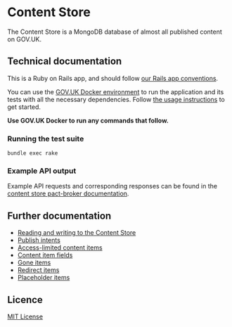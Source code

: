 # Content Store

The Content Store is a MongoDB database of almost all published content on GOV.UK.

## Technical documentation

This is a Ruby on Rails app, and should follow [our Rails app conventions](https://docs.publishing.service.gov.uk/manual/conventions-for-rails-applications.html).

You can use the [GOV.UK Docker environment](https://github.com/alphagov/govuk-docker) to run the application and its tests with all the necessary dependencies. Follow [the usage instructions](https://github.com/alphagov/govuk-docker#usage) to get started.

**Use GOV.UK Docker to run any commands that follow.**

### Running the test suite

`bundle exec rake`

### Example API output

Example API requests and corresponding responses can be found in the
[content store pact-broker documentation](https://pact-broker.cloudapps.digital/pacts/provider/Content%20Store/consumer/Publishing%20API/latest).

## Further documentation

- [Reading and writing to the Content Store](./docs/content-store-read-write.md)
- [Publish intents](./docs/publish_intents.md)
- [Access-limited content items](./docs/access-limited-content-items.md)
- [Content item fields](./docs/content_item_fields.md)
- [Gone items](./docs/gone_item.md)
- [Redirect items](./docs/redirect_item.md)
- [Placeholder items](./docs/placeholder_item.md)

## Licence

[MIT License](https://github.com/alphagov/content-store/blob/master/LICENSE)
